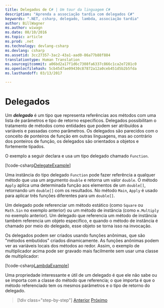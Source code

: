 ```yaml
---
title: Delegados de C# | Um tour da linguagem C#
description: "Aprenda a associação tardia com delegados C#"
keywords: ".NET, csharp, delegado, lambda, associação tardia"
author: BillWagner
ms.author: wiwagn
ms.date: 08/10/2016
ms.topic: article
ms.prod: .net
ms.technology: devlang-csharp
ms.devlang: csharp
ms.assetid: 3cc27357-3ac2-43a1-aad0-86a77b88f884
translationtype: Human Translation
ms.sourcegitcommit: a06bd2a17f1d6c7308fa6337c866c1ca2e7281c0
ms.openlocfilehash: 5cb45d7ae09430c87872a12a0ceb451d5b2b5fda
ms.lasthandoff: 03/13/2017

---
```


# <a name="delegates"></a>Delegados

Um ***delegado*** é um tipo que representa referências aos métodos com uma lista de parâmetros e tipo de retorno específicos. Delegados possibilitam o tratamento de métodos como entidades que podem ser atribuídos a variáveis e passadas como parâmetros. Os delegados são parecidos com o conceito de ponteiros de função em outras linguagens, mas ao contrário dos ponteiros de função, os delegados são orientados a objetos e fortemente tipados.

O exemplo a seguir declara e usa um tipo delegado chamado `Function`.

[!code-csharp[DelegateExample](../../../samples/snippets/csharp/tour/delegates/Program.cs#L3-L37)]

Uma instância do tipo delegado `Function` pode fazer referência a qualquer método que usa um argumento `double` e retorna um valor `double`. O método `Apply` aplica uma determinada função aos elementos de um `double[]`, retornando um `double[]` com os resultados. No método `Main`, `Apply` é usado para aplicar três funções diferentes para um `double[]`.

Um delegado pode referenciar um método estático (como `Square` ou `Math.Sin` no exemplo anterior) ou um método de instância (como `m.Multiply` no exemplo anterior). Um delegado que referencia um método de instância também referencia um objeto específico, e quando o método de instância é chamado por meio do delegado, esse objeto se torna isso na invocação.

Os delegados podem ser criados usando funções anônimas, que são "métodos embutidos" criados dinamicamente. As funções anônimas podem ver as variáveis locais dos métodos ao redor. Assim, o exemplo de multiplicador acima pode ser gravado mais facilmente sem usar uma classe de multiplicador:

[!code-csharp[LambdaExample](../../../samples/snippets/csharp/tour/delegates/Program.cs#L44-L44)]

Uma propriedade interessante e útil de um delegado é que ele não sabe ou se importa com a classe do método que referencia; o que importa é que o método referenciado tem os mesmos parâmetros e o tipo de retorno do delegado.

>[!div class="step-by-step"]
[Anterior](enums.md)
[Próximo](attributes.md)

